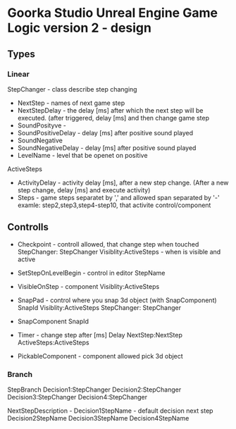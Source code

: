 # Goorka Studio Unreal Engine Game Logic version 2 - design

## Types

### Linear 

StepChanger - class describe step changing
 - NextStep - names of next game step
 - NextStepDelay - the delay [ms] after which the next step will be executed. (after triggered, delay [ms] and then change game step
 - SoundPosityve - 
 - SoundPositiveDelay - delay [ms] after positive sound played 
 - SoundNegative
 - SoundNegativeDelay - delay [ms] after positive sound played
 - LevelName - level that be openet on positive

ActiveSteps 
 - ActivityDelay - activity delay [ms], after a new step change. (After a new step change, delay [ms] and execute activity)
 - Steps - game steps separatet by ',' and allowed span separated by '-' examle: step2,step3,step4-step10, that activite control/component
  	  

## Controlls

 - Checkpoint - controll allowed, that change step when touched
    StepChanger: StepChanger
    Visiblity:ActiveSteps - when is visible and active
    
 - SetStepOnLevelBegin - control in editor
    StepName
  
 - VisibleOnStep - component 
    Visiblity:ActiveSteps
    
 - SnapPad - control where you snap 3d object (with SnapComponent)
    SnapId
    Visiblity:ActiveSteps
    StepChanger: StepChanger
    
 - SnapComponent
    SnapId
    
 - Timer - change step after [ms]
    Delay
    NextStep:NextStep
    ActiveSteps:ActiveSteps
    
  
 - PickableComponent - component allowed pick 3d object
  
  
### Branch

StepBranch
  Decision1:StepChanger
  Decision2:StepChanger
  Decision3:StepChanger
  Decision4:StepChanger

  
NextStepDescription - 
  Decision1StepName - default decision next step
  Decision2StepName
  Decision3StepName
  Decision4StepName
